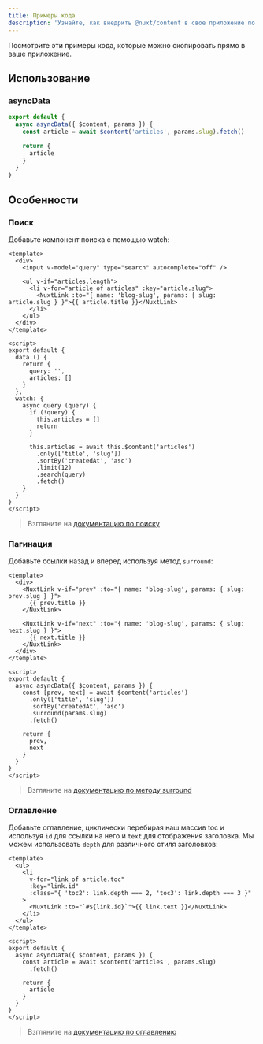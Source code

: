 ```yaml
---
title: Примеры кода
description: 'Узнайте, как внедрить @nuxt/content в свое приложение по этим примерам кода.'
---
```


Посмотрите эти примеры кода, которые можно скопировать прямо в ваше приложение.

## Использование

### asyncData

```js
export default {
  async asyncData({ $content, params }) {
    const article = await $content('articles', params.slug).fetch()

    return {
      article
    }
  }
}
```

## Особенности

### Поиск

Добавьте компонент поиска с помощью watch:

```vue
<template>
  <div>
    <input v-model="query" type="search" autocomplete="off" />

    <ul v-if="articles.length">
      <li v-for="article of articles" :key="article.slug">
        <NuxtLink :to="{ name: 'blog-slug', params: { slug: article.slug } }">{{ article.title }}</NuxtLink>
      </li>
    </ul>
  </div>
</template>

<script>
export default {
  data () {
    return {
      query: '',
      articles: []
    }
  },
  watch: {
    async query (query) {
      if (!query) {
        this.articles = []
        return
      }

      this.articles = await this.$content('articles')
        .only(['title', 'slug'])
        .sortBy('createdAt', 'asc')
        .limit(12)
        .search(query)
        .fetch()
    }
  }
}
</script>
```

> Взгляните на [документацию по поиску](/ru/v1/getting-started/fetching#searchполе-значение)

### Пагинация

Добавьте ссылки назад и вперед используя метод `surround`:

```vue
<template>
  <div>
    <NuxtLink v-if="prev" :to="{ name: 'blog-slug', params: { slug: prev.slug } }">
      {{ prev.title }}
    </NuxtLink>

    <NuxtLink v-if="next" :to="{ name: 'blog-slug', params: { slug: next.slug } }">
      {{ next.title }}
    </NuxtLink>
  </div>
</template>

<script>
export default {
  async asyncData({ $content, params }) {
    const [prev, next] = await $content('articles')
      .only(['title', 'slug'])
      .sortBy('createdAt', 'asc')
      .surround(params.slug)
      .fetch()

    return {
      prev,
      next
    }
  }
}
</script>
```

> Взгляните на [документацию по методу surround](/ru/v1/getting-started/fetching#surroundярлык-настройки)

### Оглавление

Добавьте оглавление, циклически перебирая наш массив toc и используя `id` для ссылки на него и `text` для отображения заголовка. Мы можем использовать `depth` для различного стиля заголовков:

```vue
<template>
  <ul>
    <li
      v-for="link of article.toc"
      :key="link.id"
      :class="{ 'toc2': link.depth === 2, 'toc3': link.depth === 3 }"
    >
      <NuxtLink :to="`#${link.id}`">{{ link.text }}</NuxtLink>
    </li>
  </ul>
</template>

<script>
export default {
  async asyncData({ $content, params }) {
    const article = await $content('articles', params.slug)
      .fetch()

    return {
      article
    }
  }
}
</script>
```

> Взгляните на [документацию по оглавлению](/ru/v1/getting-started/writing#оглавление)

